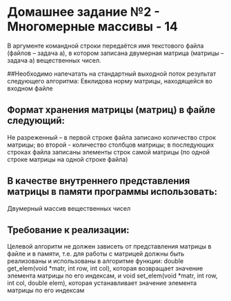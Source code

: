# Домашнее задание №2 - Многомерные массивы - 14

В аргументе командной строки передаётся имя текстового файла (файлов – задача а), в котором записана двумерная матрица (матрицы – задача а) вещественных чисел.

##Необходимо напечатать на стандартный выходной поток результат следующего алгоритма:
Евклидова норму матрицы, находящейся во входном файле

## Формат хранения матрицы (матриц) в файле следующий:
Не разреженный – в первой строке файла записано количество строк матрицы; во второй - количество столбцов матрицы; в последующих строках файла записаны элементы строк самой матрицы (по одной строке матрицы на одной строке файла)

## В качестве внутреннего представления матрицы в памяти программы использовать:
Двумерный массив вещественных чисел

## Требование к реализации:
Целевой алгоритм не должен зависеть от представления матрицы в файле и в памяти, т.е. для работы с матрицей должны быть реализованы и использованы в алгоритме функции: double get_elem(void *matr, int row, int col), которая возвращает значение элемента матрицы по его индексам, и void set_elem(void *matr, int row, int col, double elem), которая устанавливает значение элемента матрицы по его индексам
